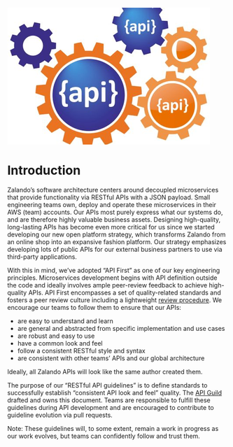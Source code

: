 ![APIGuild icon](api-zalando-small.jpg)   

# Introduction

Zalando’s software architecture centers around decoupled microservices that provide functionality
via RESTful APIs with a JSON payload. Small engineering teams own, deploy and operate these microservices in
their AWS (team) accounts. Our APIs most purely express what our systems do, and are therefore
highly valuable business assets. Designing high-quality, long-lasting APIs has become even more
critical for us since we started developing our new open platform strategy, which transforms Zalando
from an online shop into an expansive fashion platform. Our strategy emphasizes developing lots of
public APIs for our external business partners to use via third-party applications. 

With this in mind, we’ve adopted “API First” as one of our key engineering principles.
Microservices development begins with API definition outside the code and ideally involves ample
peer-review feedback to achieve high-quality APIs. API First encompasses a set of quality-related
standards and fosters a peer review culture including a lightweight [review
procedure](https://github.bus.zalan.do/ApiGuild/ApiReviewProcedure).
We encourage our teams to follow them to ensure that our APIs:

- are easy to understand and learn 
- are general and abstracted from specific implementation and use cases
- are robust and easy to use
- have a common look and feel
- follow a consistent RESTful style and syntax
- are consistent with other teams’ APIs and our global architecture
     
Ideally, all Zalando APIs will look like the same author created them. 

The purpose of our “RESTful API guidelines” is to define standards to successfully establish
“consistent API look and feel” quality. The [API Guild](https://techwiki.zalando.net/display/GUL/API)
drafted and owns this document. Teams are responsible to fulfill these guidelines during API
development and are encouraged to contribute to guideline evolution via pull requests. 

Note: These guidelines will, to some extent, remain a work in progress as our work evolves, but
teams can confidently follow and trust them.

